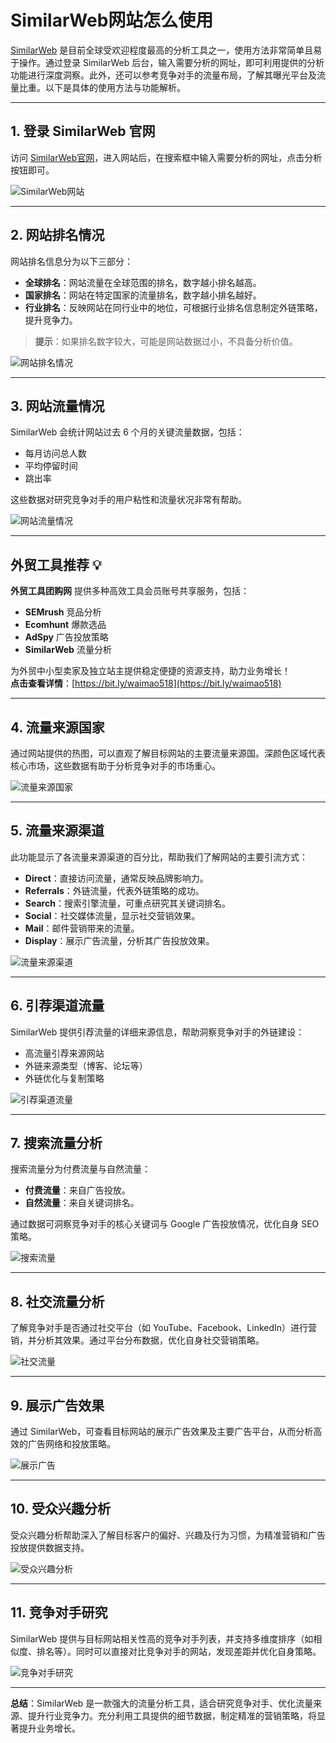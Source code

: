 # SimilarWeb网站怎么使用

[SimilarWeb](https://www.idcspy.net/similarweb) 是目前全球受欢迎程度最高的分析工具之一，使用方法非常简单且易于操作。通过登录 SimilarWeb 后台，输入需要分析的网址，即可利用提供的分析功能进行深度洞察。此外，还可以参考竞争对手的流量布局，了解其曝光平台及流量比重。以下是具体的使用方法与功能解析。

---

## 1. 登录 SimilarWeb 官网

访问 [SimilarWeb官网](https://www.idcspy.net/go/www.similarweb.com/)，进入网站后，在搜索框中输入需要分析的网址，点击分析按钮即可。

![SimilarWeb网站](https://www.idcspy.net/wp-content/uploads/2024/08/kgwew1.jpg)

---

## 2. 网站排名情况

网站排名信息分为以下三部分：

- **全球排名**：网站流量在全球范围的排名，数字越小排名越高。
- **国家排名**：网站在特定国家的流量排名，数字越小排名越好。
- **行业排名**：反映网站在同行业中的地位，可根据行业排名信息制定外链策略，提升竞争力。

> **提示**：如果排名数字较大，可能是网站数据过小，不具备分析价值。

![网站排名情况](https://www.idcspy.net/wp-content/uploads/2024/08/kgwew2.jpg)

---

## 3. 网站流量情况

SimilarWeb 会统计网站过去 6 个月的关键流量数据，包括：

- 每月访问总人数
- 平均停留时间
- 跳出率

这些数据对研究竞争对手的用户粘性和流量状况非常有帮助。

![网站流量情况](https://www.idcspy.net/wp-content/uploads/2024/08/kgwew3.jpg)

---

## 外贸工具推荐 💡

**外贸工具团购网** 提供多种高效工具会员账号共享服务，包括：

- **SEMrush** 竞品分析
- **Ecomhunt** 爆款选品
- **AdSpy** 广告投放策略
- **SimilarWeb** 流量分析

为外贸中小型卖家及独立站主提供稳定便捷的资源支持，助力业务增长！  
**点击查看详情**：[https://bit.ly/waimao518](https://bit.ly/waimao518)

---

## 4. 流量来源国家

通过网站提供的热图，可以直观了解目标网站的主要流量来源国。深颜色区域代表核心市场，这些数据有助于分析竞争对手的市场重心。

![流量来源国家](https://www.idcspy.net/wp-content/uploads/2024/08/kgwew4.jpg)

---

## 5. 流量来源渠道

此功能显示了各流量来源渠道的百分比，帮助我们了解网站的主要引流方式：

- **Direct**：直接访问流量，通常反映品牌影响力。
- **Referrals**：外链流量，代表外链策略的成功。
- **Search**：搜索引擎流量，可重点研究其关键词排名。
- **Social**：社交媒体流量，显示社交营销效果。
- **Mail**：邮件营销带来的流量。
- **Display**：展示广告流量，分析其广告投放效果。

![流量来源渠道](https://www.idcspy.net/wp-content/uploads/2024/08/kgwew5.jpg)

---

## 6. 引荐渠道流量

SimilarWeb 提供引荐流量的详细来源信息，帮助洞察竞争对手的外链建设：

- 高流量引荐来源网站
- 外链来源类型（博客、论坛等）
- 外链优化与复制策略

![引荐渠道流量](https://www.idcspy.net/wp-content/uploads/2024/08/kgwew6.jpg)

---

## 7. 搜索流量分析

搜索流量分为付费流量与自然流量：

- **付费流量**：来自广告投放。
- **自然流量**：来自关键词排名。

通过数据可洞察竞争对手的核心关键词与 Google 广告投放情况，优化自身 SEO 策略。

![搜索流量](https://www.idcspy.net/wp-content/uploads/2024/08/kgwew7.jpg)

---

## 8. 社交流量分析

了解竞争对手是否通过社交平台（如 YouTube、Facebook、LinkedIn）进行营销，并分析其效果。通过平台分布数据，优化自身社交营销策略。

![社交流量](https://www.idcspy.net/wp-content/uploads/2024/08/kgwew8.jpg)

---

## 9. 展示广告效果

通过 SimilarWeb，可查看目标网站的展示广告效果及主要广告平台，从而分析高效的广告网络和投放策略。

![展示广告](https://www.idcspy.net/wp-content/uploads/2024/08/kgwew9.jpg)

---

## 10. 受众兴趣分析

受众兴趣分析帮助深入了解目标客户的偏好、兴趣及行为习惯，为精准营销和广告投放提供数据支持。

![受众兴趣分析](https://www.idcspy.net/wp-content/uploads/2024/08/kgwew10.jpg)

---

## 11. 竞争对手研究

SimilarWeb 提供与目标网站相关性高的竞争对手列表，并支持多维度排序（如相似度、排名等）。同时可以直接对比竞争对手的网站，发现差距并优化自身策略。

![竞争对手研究](https://www.idcspy.net/wp-content/uploads/2024/08/kgwew11.jpg)

---

**总结**：SimilarWeb 是一款强大的流量分析工具，适合研究竞争对手、优化流量来源、提升行业竞争力。充分利用工具提供的细节数据，制定精准的营销策略，将显著提升业务增长。

